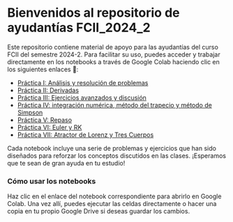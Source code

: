 # Bienvenidos al repositorio de ayudantías FCII_2024_2

Este repositorio contiene material de apoyo para las ayudantías del curso FCII del semestre 2024-2. Para facilitar su uso, puedes acceder y trabajar directamente en los notebooks a través de Google Colab haciendo clic en los siguientes enlaces 🚀: 

* [Práctica I: Análisis y resolución de problemas](https://githubtocolab.com/Ju-Ortega/A_FCII/blob/main/ayudantia_1_23_08_24.ipynb)
* [Práctica II: Derivadas](https://githubtocolab.com/Ju-Ortega/A_FCII/blob/main/ayudantia_2_30_08_24.ipynb)
* [Práctica III: Ejercicios avanzados y discusión](https://githubtocolab.com/Ju-Ortega/A_FCII/blob/main/ayudantia_3_06_09_24.ipynb)
* [Práctica IV: integración numérica, método del trapecio y método de Simpson](https://githubtocolab.com/Ju-Ortega/A_FCII/blob/main/ayudantia_4_14_09_24.ipynb)
* [Práctica V: Repaso](https://githubtocolab.com/Ju-Ortega/A_FCII/blob/main/ayudantia_5_27_09_24.ipynb)
* [Práctica VI: Euler y RK](https://githubtocolab.com/Ju-Ortega/A_FCII/blob/main/ayudantia_6_11_10_24.ipynb)
* [Práctica VII: Atractor de Lorenz y Tres Cuerpos](https://githubtocolab.com/Ju-Ortega/A_FCII/blob/main/ayudantia_7_18_10_24.ipynb)

Cada notebook incluye una serie de problemas y ejercicios que han sido diseñados para reforzar los conceptos discutidos en las clases. ¡Esperamos que te sean de gran ayuda en tu estudio!

### Cómo usar los notebooks
Haz clic en el enlace del notebook correspondiente para abrirlo en Google Colab. Una vez allí, puedes ejecutar las celdas directamente o hacer una copia en tu propio Google Drive si deseas guardar los cambios. 